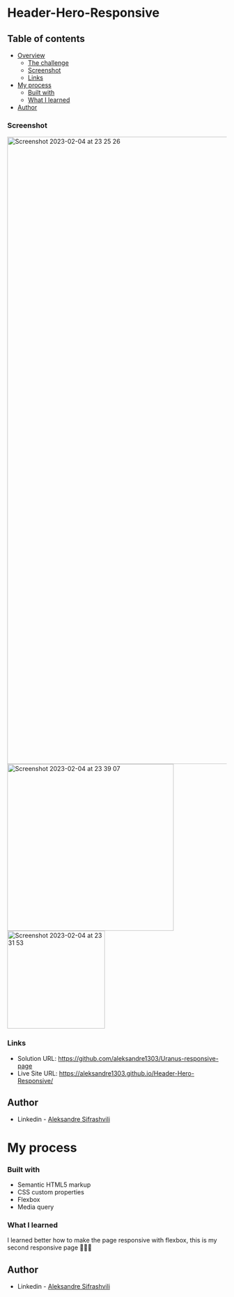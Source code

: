 # Header-Hero-Responsive


## Table of contents

- [Overview](#overview)
  - [The challenge](#the-challenge)
  - [Screenshot](#screenshot)
  - [Links](#links)
- [My process](#my-process)
  - [Built with](#built-with)
  - [What I learned](#what-i-learned)
- [Author](#author)


### Screenshot

<img width="1437" alt="Screenshot 2023-02-04 at 23 25 26" src="https://user-images.githubusercontent.com/67371847/216786074-591fc8ac-7f65-454f-a6a6-bff8826d0fe9.png">   <img width="382" alt="Screenshot 2023-02-04 at 23 39 07" src="https://user-images.githubusercontent.com/67371847/216786571-e51ec6d1-3b0e-4f5b-8107-9f124564f2b0.png">
<img width="224" alt="Screenshot 2023-02-04 at 23 31 53" src="https://user-images.githubusercontent.com/67371847/216786275-6ef2d33d-16b2-47dc-a804-74003bc4391e.png"> 


### Links

- Solution URL:  https://github.com/aleksandre1303/Uranus-responsive-page
- Live Site URL: https://aleksandre1303.github.io/Header-Hero-Responsive/


## Author

- Linkedin - [Aleksandre Sifrashvili](https://www.linkedin.com/in/aleksandre-sifrashvili-3673a2214/)


# My process

### Built with

- Semantic HTML5 markup
- CSS custom properties
- Flexbox
- Media query


### What I learned

I learned better how to make the page responsive with flexbox, 
this is my second responsive page 🚀🚀✊


## Author

- Linkedin - [Aleksandre Sifrashvili](https://www.linkedin.com/in/aleksandre-sifrashvili-3673a2214/)
